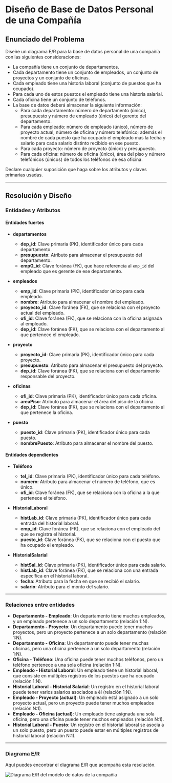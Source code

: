 # Diseño de Base de Datos Personal de una Compañía

## Enunciado del Problema

Diseñe un diagrama E/R para la base de datos personal de una compañía con las siguientes consideraciones:

* La compañía tiene un conjunto de departamentos.
* Cada departamento tiene un conjunto de empleados, un conjunto de proyectos y un conjunto de oficinas.
* Cada empleado tiene una historia laboral (conjunto de puestos que ha ocupado).
* Para cada uno de estos puestos el empleado tiene una historia salarial.
* Cada oficina tiene un conjunto de teléfonos.
* La base de datos deberá almacenar la siguiente información:
    * Para cada departamento: número de departamento (único), presupuesto y número de empleado (único) del gerente del departamento.
    * Para cada empleado: número de empleado (único), número de proyecto actual, número de oficina y número telefónico; además el nombre de cada puesto que ha ocupado el empleado más la fecha y salario para cada salario distinto recibido en ese puesto.
    * Para cada proyecto: número de proyecto (único) y presupuesto.
    * Para cada oficina: número de oficina (único), área del piso y número telefónicos (únicos) de todos los teléfonos de esa oficina.

Declare cualquier suposición que haga sobre los atributos y claves primarias usadas.

---

## Resolución y Diseño

### Entidades y Atributos

#### **Entidades fuertes**

* **departamentos**
    * **dep_id**: Clave primaria (PK), identificador único para cada departamento.
    * **presupuesto**: Atributo para almacenar el presupuesto del departamento.
    * **empG_id**: Clave foránea (FK), que hace referencia al `emp_id` del empleado que es gerente de ese departamento.

* **empleados**
    * **emp_id**: Clave primaria (PK), identificador único para cada empleado.
    * **nombre**: Atributo para almacenar el nombre del empleado.
    * **proyecto_id**: Clave foránea (FK), que se relaciona con el proyecto actual del empleado.
    * **ofi_id**: Clave foránea (FK), que se relaciona con la oficina asignada al empleado.
    * **dep_id**: Clave foránea (FK), que se relaciona con el departamento al que pertenece el empleado.

* **proyecto**
    * **proyecto_id**: Clave primaria (PK), identificador único para cada proyecto.
    * **presupuesto**: Atributo para almacenar el presupuesto del proyecto.
    * **dep_id**: Clave foránea (FK), que se relaciona con el departamento responsable del proyecto.

* **oficinas**
    * **ofi_id**: Clave primaria (PK), identificador único para cada oficina.
    * **areaPiso**: Atributo para almacenar el área del piso de la oficina.
    * **dep_id**: Clave foránea (FK), que se relaciona con el departamento al que pertenece la oficina.

* **puesto**
    * **puesto_id**: Clave primaria (PK), identificador único para cada puesto.
    * **nombrePuesto**: Atributo para almacenar el nombre del puesto.

#### **Entidades dependientes**

* **Teléfono**
    * **tel_id**: Clave primaria (PK), identificador único para cada teléfono.
    * **numero**: Atributo para almacenar el número de teléfono, que es único.
    * **ofi_id**: Clave foránea (FK), que se relaciona con la oficina a la que pertenece el teléfono.

* **HistorialLaboral**
    * **histLab_id**: Clave primaria (PK), identificador único para cada entrada del historial laboral.
    * **emp_id**: Clave foránea (FK), que se relaciona con el empleado del que se registra el historial.
    * **puesto_id**: Clave foránea (FK), que se relaciona con el puesto que ha ocupado el empleado.

* **HistorialSalarial**
    * **histSal_id**: Clave primaria (PK), identificador único para cada salario.
    * **histLab_id**: Clave foránea (FK), que se relaciona con una entrada específica en el historial laboral.
    * **fecha**: Atributo para la fecha en que se recibió el salario.
    * **salario**: Atributo para el monto del salario.

---

### Relaciones entre entidades

* **Departamento - Empleado**: Un departamento tiene muchos empleados, y un empleado pertenece a un solo departamento (relación 1:N).
* **Departamento - Proyecto**: Un departamento puede tener muchos proyectos, pero un proyecto pertenece a un solo departamento (relación 1:N).
* **Departamento - Oficina**: Un departamento puede tener muchas oficinas, pero una oficina pertenece a un solo departamento (relación 1:N).
* **Oficina - Teléfono**: Una oficina puede tener muchos teléfonos, pero un teléfono pertenece a una sola oficina (relación 1:N).
* **Empleado - Historial Laboral**: Un empleado tiene un historial laboral, que consiste en múltiples registros de los puestos que ha ocupado (relación 1:N).
* **Historial Laboral - Historial Salarial**: Un registro en el historial laboral puede tener varios salarios asociados a él (relación 1:N).
* **Empleado - Proyecto (actual)**: Un empleado está asignado a un solo proyecto actual, pero un proyecto puede tener muchos empleados (relación N:1).
* **Empleado - Oficina (actual)**: Un empleado tiene asignada una sola oficina, pero una oficina puede tener muchos empleados (relación N:1).
* **Historial Laboral - Puesto**: Un registro en el historial laboral se asocia a un solo puesto, pero un puesto puede estar en múltiples registros de historial laboral (relación N:1).

---

### Diagrama E/R
Aquí puedes encontrar el diagrama E/R que acompaña esta resolución.

![Diagrama E/R del modelo de datos de la compañía](Task_1_MER_v2.drawio)
